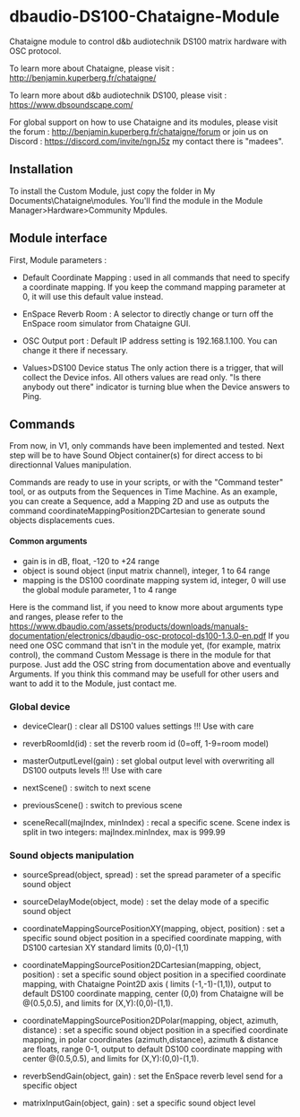# dbaudio-DS100-Chataigne-Module
Chataigne module to control d&amp;b audiotechnik DS100 matrix hardware with OSC protocol.  

To learn more about Chataigne, please visit : http://benjamin.kuperberg.fr/chataigne/  

To learn more about d&amp;b audiotechnik DS100, please visit : https://www.dbsoundscape.com/  

For global support on how to use Chataigne and its modules, please visit the forum : 
http://benjamin.kuperberg.fr/chataigne/forum 
or join us on Discord : 
https://discord.com/invite/ngnJ5z my contact there is "madees".

## Installation
To install the Custom Module, just copy the folder in My Documents\Chataigne\modules.
You'll find the module in the Module Manager>Hardware>Community Mpdules.

## Module interface
First, Module parameters :
- Default Coordinate Mapping : used in all commands that need to specify a coordinate mapping.
If you keep the command mapping parameter at 0, it will use this default value instead.

- EnSpace Reverb Room :
A selector to directly change or turn off the EnSpace room simulator from Chataigne GUI.

- OSC Output port :
Default IP address setting is 192.168.1.100. You can change it there if necessary.

- Values>DS100 Device status
The only action there is a trigger, that will collect the Device infos.
All others values are read only.
"Is there anybody out there" indicator is turning blue when the Device answers to Ping.

## Commands
From now, in V1, only commands have been implemented and tested. Next step will be to have Sound Object container(s) for direct access to bi directionnal Values manipulation.

Commands are ready to use in your scripts, or with the "Command tester" tool, or as outputs from the Sequences in Time Machine. As an example, you can create a Sequence, add a Mapping 2D and use as outputs the command coordinateMappingPosition2DCartesian to generate sound objects displacements cues.

#### Common arguments
- gain is in dB, float, -120 to +24 range
- object is sound object (input matrix channel), integer, 1 to 64 range
- mapping is the DS100 coordinate mapping system id, integer, 0 will use the global module parameter, 1 to 4 range

Here is the command list, if you need to know more about arguments type and ranges, please refer to the https://www.dbaudio.com/assets/products/downloads/manuals-documentation/electronics/dbaudio-osc-protocol-ds100-1.3.0-en.pdf
If you need one OSC command that isn't in the module yet, (for example, matrix control), the command Custom Message is there in the module for that purpose. Just add the OSC string from documentation above and eventually Arguments. If you think this command may be usefull for other users and want to add it to the Module, just contact me.

### Global device
- deviceClear() : clear all DS100 values settings !!! Use with care

- reverbRoomId(id) : set the reverb room id (0=off, 1-9=room model)

- masterOutputLevel(gain) : set global output level with overwriting all DS100 outputs levels !!! Use with care

- nextScene() : switch to next scene

- previousScene() : switch to previous scene

- sceneRecall(majIndex, minIndex) : recal a specific scene. Scene index is split in two integers: majIndex.minIndex, max is 999.99

### Sound objects manipulation
- sourceSpread(object, spread) : set the spread parameter of a specific sound object

- sourceDelayMode(object, mode) : set the delay mode of a specific sound object

- coordinateMappingSourcePositionXY(mapping, object, position) : set a specific sound object position in a specified coordinate mapping, with DS100 cartesian XY standard limits (0,0)-(1,1)

- coordinateMappingSourcePosition2DCartesian(mapping, object, position) : set a specific sound object position in a specified coordinate mapping, with Chataigne Point2D axis ( limits (-1,-1)-(1,1)), output to default DS100 coordinate mapping, center (0,0) from Chataigne will be @(0.5,0.5), and limits for (X,Y):(0,0)-(1,1).

- coordinateMappingSourcePosition2DPolar(mapping, object, azimuth, distance) : set a specific sound object position in a specified coordinate mapping, in polar coordinates (azimuth,distance), azimuth & distance are floats, range 0-1, output to default DS100 coordinate mapping with center @(0.5,0.5), and limits for (X,Y):(0,0)-(1,1).

- reverbSendGain(object, gain) : set the EnSpace reverb level send for a specific object

- matrixInputGain(object, gain) : set a specific sound object level
